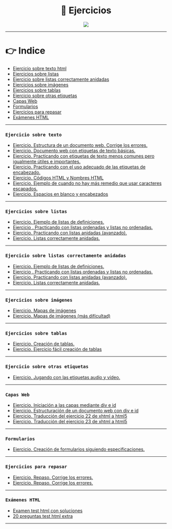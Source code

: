 <div align="center">

# 🦾 Ejercicios

<img src='https://media.giphy.com/media/FhHBo0W2uae1gjCaMx/giphy.gif'>

</div>

---

# 👉 Indice

- [Ejercicio sobre texto html](#ejercicio-sobre-texto)
- [Ejercicios sobre listas](#ejercicios-sobre-listas)
- [Ejercicio sobre listas correctamente anidadas](#ejercicio-sobre-listas-correctamente-anidadas)
- [Ejercicios sobre imágenes](#ejercicios-sobre-imágenes)
- [Ejercicios sobre tablas](#ejercicios-sobre-tablas)
- [Ejercicio sobre otras etiquetas](#ejercicio-sobre-otras-etiquetas)
- [Capas Web](#capas-web)
- [Formularios](#formularios)
- [Ejercicios para repasar](#ejercicios-para-repasar)
- [Exámenes HTML](#exámenes-html)

---

### `Ejercicio sobre texto`

- [Ejercicio. Estructura de un documento web. Corrige los errores.]()
- [Ejercicio. Documento web con etiquetas de texto básicas.]()
- [Ejercicio. Practicando con etiquetas de texto menos comunes pero igualmente útiles e importantes.]()
- [Ejercicio. Practicando con el uso adecuado de las etiquetas de encabezado.]()
- [Ejercicio. Códigos HTML y Nombres HTML]()
- [Ejercicio. Ejemplo de cuando no hay más remedio que usar caracteres escapados.]()
- [Ejercicio. Espacios en blanco y encabezados]()

---

### `Ejercicios sobre listas`

- [Ejercicio. Ejemplo de listas de definiciones.]()
- [Ejercicio . Practicando con listas ordenadas y listas no ordenadas.]()
- [Ejercicio. Practicando con listas anidadas (avanzado).]()
- [Ejercicio. Listas correctamente anidadas.]()

---

### `Ejercicio sobre listas correctamente anidadas`

- [Ejercicio. Ejemplo de listas de definiciones.]()
- [Ejercicio . Practicando con listas ordenadas y listas no ordenadas.]()
- [Ejercicio. Practicando con listas anidadas (avanzado).]()
- [Ejercicio. Listas correctamente anidadas.]()

---

### `Ejercicios sobre imágenes`

- [Ejercicio. Mapas de imágenes]()
- [Ejercicio. Mapas de imágenes (más difícultad)]()

---

### `Ejercicios sobre tablas`

- [Ejercicio. Creación de tablas.]()
- [Ejercicio. Ejercicio fácil creación de tablas]()

---

### `Ejercicio sobre otras etiquetas`
- [Ejercicio. Jugando con las etiquetas audio y vídeo.]()

---

### `Capas Web`
- [Ejercicio. Iniciación a las capas mediante div e id]()
- [Ejercicio. Estructuración de un documento web con div e id]()
- [Ejercicio. Traducción del ejercicio 22 de xhtml a html5]()
- [Ejercicio. Traducción del ejercicio 23 de xhtml a html5]()

---

### `Formularios`
- [Ejercicio. Creación de formularios siguiendo especificaciones.]()

---

### `Ejercicios para repasar`
- [Ejercicio. Repaso. Corrige los errores.]()
- [Ejercicio. Repaso. Corrige los errores.]()

---

### `Exámenes HTML`
- [Examen test html con soluciones]()
- [20 preguntas test html extra]()

---
